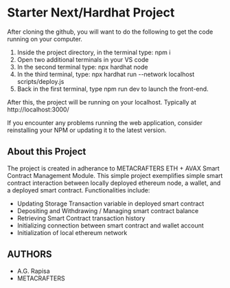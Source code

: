 # Starter Next/Hardhat Project

After cloning the github, you will want to do the following to get the code running on your computer.

1. Inside the project directory, in the terminal type: npm i
2. Open two additional terminals in your VS code
3. In the second terminal type: npx hardhat node
4. In the third terminal, type: npx hardhat run --network localhost scripts/deploy.js
5. Back in the first terminal, type npm run dev to launch the front-end.

After this, the project will be running on your localhost. 
Typically at http://localhost:3000/

If you encounter any problems running the web application, consider reinstalling your NPM or updating it to the latest version.

## About this Project
The project is created in adherance to METACRAFTERS ETH + AVAX Smart Contract Management Module. This simple project exemplifies simple smart contract interaction between locally deployed ethereum node, a wallet, and a deployed smart contract.
Functionalities include:
+ Updating Storage Transaction variable in deployed smart contract
+ Depositing and Withdrawing / Managing smart contract balance
+ Retrieving Smart Contract transaction history
+ Initializing connection between smart contract and wallet account
+ Initialization of local ethereum network

## AUTHORS
+ A.G. Rapisa
+ METACRAFTERS
